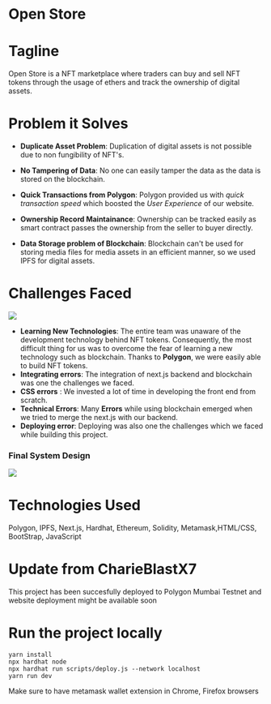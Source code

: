 # Open Store

# Tagline

Open Store is a NFT marketplace where traders can buy and sell NFT tokens through the usage of ethers and track the ownership of digital assets.

# Problem it Solves

* **Duplicate Asset Problem**: Duplication of digital assets is not possible due to non fungibility of NFT's.

* **No Tampering of Data**: No one can easily tamper the data as the data is stored on the blockchain. 

* **Quick Transactions from Polygon**: Polygon provided us with *quick transaction speed* which boosted the *User Experience* of our website.

* **Ownership Record Maintainance**: Ownership can be tracked easily as smart contract passes the ownership from the seller to buyer directly.

* **Data Storage problem of Blockchain**: Blockchain can't be used for storing media files for media assets in an efficient manner, so we used IPFS for digital assets. 

# Challenges Faced 

![](https://res.cloudinary.com/dnv3ztqf1/image/upload/v1632647684/devathon/1_hu7TeBZ7lX4BTzUVLIhQJQ_u0vhgp.png)


* **Learning New Technologies**: The entire team was unaware of the development technology behind NFT tokens. Consequently, the most difficult thing for us was to overcome the fear of learning a new technology such as blockchain. Thanks to **Polygon**, we were easily able to build NFT tokens. 
* **Integrating errors**: The integration of next.js backend and blockchain was one the challenges we faced.
* **CSS errors** : We invested a lot of time in developing the front end from scratch.
* **Technical Errors**: Many **Errors** while using blockchain emerged when we tried to merge the next.js with our backend.
* **Deploying error**:  Deploying was also one the challenges which we faced while building this project. 

### **Final System Design**

![](https://res.cloudinary.com/dnv3ztqf1/image/upload/v1632645360/devathon/design.jpg)


# Technologies Used

Polygon, IPFS, Next.js, Hardhat, Ethereum, Solidity, Metamask,HTML/CSS, BootStrap, JavaScript

# Update from CharieBlastX7

This project has been succesfully deployed to Polygon Mumbai Testnet and website deployment might be available soon

# Run the project locally
```
yarn install
npx hardhat node
npx hardhat run scripts/deploy.js --network localhost
yarn run dev
```
Make sure to have metamask wallet extension in Chrome, Firefox browsers

